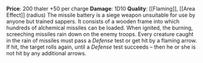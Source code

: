 **Price**: 200 thaler +50 per charge
**Damage**: 1D10
**Quality**: [[Flaming]], [[Area Effect]] (radius) 
The missile battery is a siege weapon unsuitable for use by anyone but trained sappers. It consists of a wooden frame into which hundreds of alchemical missiles can be loaded. When ignited, the burning, screeching missiles rain down on the enemy troops. Every creature caught in the rain of missiles must pass a *Defense* test or get hit by a flaming arrow. If hit, the target rolls again, until a *Defense* test succeeds – then he or she is not hit by any additional arrows.